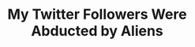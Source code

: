 ---
layout: redirect
title: My Twitter Followers Were Abducted by Aliens
permalink: /my-twitter-followers-were-abducted-by-aliens-607/
redirect: /social-media/my-twitter-followers-were-abducted-by-aliens/
---